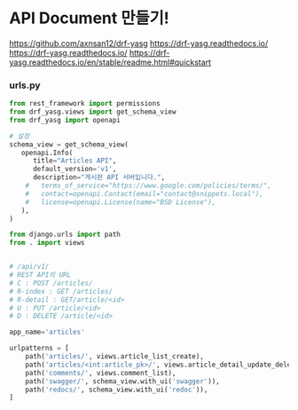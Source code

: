 # API Document 만들기!



https://github.com/axnsan12/drf-yasg
https://drf-yasg.readthedocs.io/
https://drf-yasg.readthedocs.io/
https://drf-yasg.readthedocs.io/en/stable/readme.html#quickstart



### urls.py

```python
from rest_framework import permissions
from drf_yasg.views import get_schema_view
from drf_yasg import openapi

# 설정
schema_view = get_schema_view(
   openapi.Info(
      title="Articles API",
      default_version='v1',
      description="게시판 API 서버입니다.",
    #   terms_of_service="https://www.google.com/policies/terms/",
    #   contact=openapi.Contact(email="contact@snippets.local"),
    #   license=openapi.License(name="BSD License"),
   ),
)

from django.urls import path
from . import views


# /api/v1/
# REST API의 URL
# C : POST /articles/
# R-index : GET /articles/
# R-detail : GET/article/<id>
# U : PUT /article/<id>
# D : DELETE /article/<id>

app_name='articles'

urlpatterns = [
    path('articles/', views.article_list_create),
    path('articles/<int:article_pk>/', views.article_detail_update_delete),
    path('comments/', views.comment_list),
    path('swagger/', schema_view.with_ui('swagger')),
    path('redocs/', schema_view.with_ui('redoc')),
]


```

